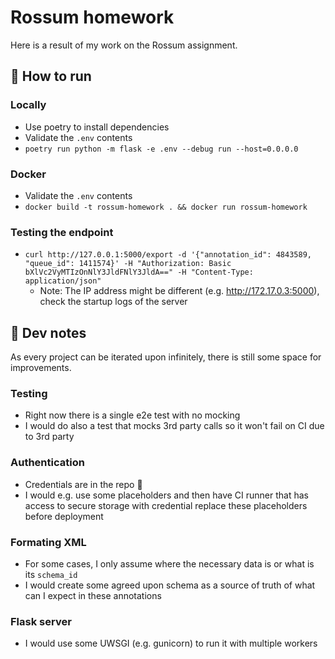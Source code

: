 # Rossum homework

Here is a result of my work on the Rossum assignment.

## 🧪 How to run

### Locally

- Use poetry to install dependencies
- Validate the `.env` contents
- `poetry run python -m flask -e .env --debug run --host=0.0.0.0`

### Docker

- Validate the `.env` contents
- `docker build -t rossum-homework . && docker run rossum-homework`

### Testing the endpoint

- `curl http://127.0.0.1:5000/export -d '{"annotation_id": 4843589, "queue_id": 1411574}' -H "Authorization: Basic bXlVc2VyMTIzOnNlY3JldFNlY3JldA==" -H "Content-Type: application/json"`
    - Note: The IP address might be different (e.g. http://172.17.0.3:5000), check the startup logs of the server

## 📝 Dev notes

As every project can be iterated upon infinitely, there is still some space for improvements.

### Testing

- Right now there is a single e2e test with no mocking
- I would do also a test that mocks 3rd party calls so it won't fail on CI due to 3rd party

### Authentication

- Credentials are in the repo 🫣
- I would e.g. use some placeholders and then have CI runner that has access to secure storage with credential replace these placeholders before deployment

### Formating XML

- For some cases, I only assume where the necessary data is or what is its `schema_id`
- I would create some agreed upon schema as a source of truth of what can I expect in these annotations

### Flask server

- I would use some UWSGI (e.g. gunicorn) to run it with multiple workers
